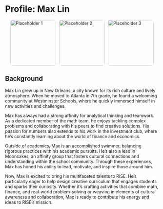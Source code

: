 # Profile: Max Lin

<div style="display: flex; flex-direction: row; justify-content: center; align-items: center; gap: 10px;">
  <img src="https://risestem.github.io/rise/public/MaxLin.jpeg" alt="Placeholder 1" width="150" height="150" style="border-radius: 8px;">
  <img src="https://risestem.github.io/rise/public/MaxLin3.jpg" alt="Placeholder 2" width="150" height="150" style="border-radius: 8px;">
  <img src="https://risestem.github.io/rise/public/MaxLin4.jpeg" alt="Placeholder 3" width="150" height="150" style="border-radius: 8px;">
</div>


## Background

Max Lin grew up in New Orleans, a city known for its rich culture and lively atmosphere. When he moved to Atlanta in 7th grade, he found a welcoming community at Westminster Schools, where he quickly immersed himself in new activities and challenges.

Max has always had a strong affinity for analytical thinking and teamwork. As a dedicated member of the math team, he enjoys tackling complex problems and collaborating with his peers to find creative solutions. His passion for numbers also extends to his work in the investment club, where he’s constantly learning about the world of finance and economics.

Outside of academics, Max is an accomplished swimmer, balancing rigorous practices with his academic pursuits. He’s also a lead in Mooncakes, an affinity group that fosters cultural connections and understanding within the school community. Through these experiences, Max has honed his ability to lead, motivate, and inspire those around him.

Now, Max is excited to bring his multifaceted talents to RISE. He’s particularly eager to help design creative curriculum that engages students and sparks their curiosity. Whether it’s crafting activities that combine math, finance, and real-world problem-solving or weaving in elements of cultural awareness and collaboration, Max is ready to contribute his energy and ideas to RISE’s mission.